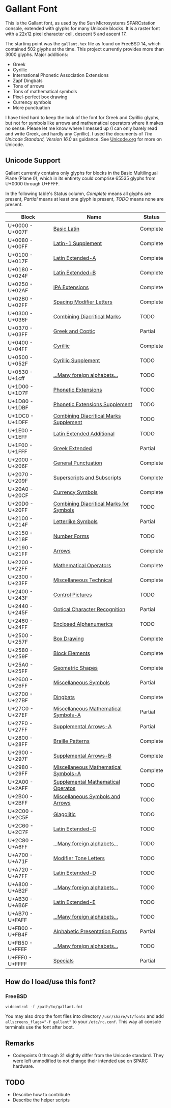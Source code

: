 # Gallant Font

This is the Gallant font, as used by the Sun Microsystems SPARCstation
console, extended with glyphs for many Unicode blocks. It is a raster
font with a 22x12 pixel character cell, descent 5 and ascent 17.

The starting point was the `gallant.hex` file as found on FreeBSD 14,
which contained 502 glyphs at the time. This project currently provides
more than 3000 glyphs. Major additions:

* Greek
* Cyrillic
* International Phonetic Association Extensions
* Zapf Dingbats
* Tons of arrows
* Tons of mathematical symbols
* Pixel-perfect box drawing
* Currency symbols
* More punctuation

I have tried hard to keep the look of the font for Greek and Cyrillic
glyphs, but not for symbols like arrows and mathematical operators where
it makes no sense. Please let me know where I messed up (I can only
barely read and write Greek, and hardly any Cyrillic). I used the
documents of *The Unicode Standard, Version 16.0* as guidance.
See [Unicode.org](https://home.unicode.org/) for more on Unicode.

## Unicode Support

Gallant currently contains only glyphs for blocks in the Basic
Multilingual Plane (Plane 0), which in its entirety could comprise 65535
glyphs from U+0000 through U+FFFF.

In the following table's Status column, *Complete* means all glyphs are
present, *Partial* means at least one glyph is present, *TODO* means
none are present.

|Block          |Name                                   |Status   |
|---------------|---------------------------------------|---------|
|U+0000 - U+007F|[Basic Latin](https://www.unicode.org/charts/PDF/U0000.pdf)                           |Complete |
|U+0080 - U+00FF|[Latin-1 Supplement](https://www.unicode.org/charts/PDF/U0080.pdf)                    |Complete |
|U+0100 - U+017F|[Latin Extended-A](https://www.unicode.org/charts/PDF/U0100.pdf)                      |Complete |
|U+0180 - U+024F|[Latin Extended-B](https://www.unicode.org/charts/PDF/U0180.pdf)                      |Complete |
|U+0250 - U+02AF|[IPA Extensions](https://www.unicode.org/charts/PDF/U0250.pdf)                        |Complete |
|U+02B0 - U+02FF|[Spacing Modifier Letters](https://www.unicode.org/charts/PDF/U02B0.pdf)              |Complete |
|U+0300 - U+036F|[Combining Diacritical Marks](https://www.unicode.org/charts/PDF/U0300.pdf)           |TODO     |
|U+0370 - U+03FF|[Greek and Coptic](https://www.unicode.org/charts/PDF/U0370.pdf)                      |Partial  |
|U+0400 - U+04FF|[Cyrillic](https://www.unicode.org/charts/PDF/U0400.pdf)                              |Complete |
|U+0500 - U+052F|[Cyrillic Supplement](https://www.unicode.org/charts/PDF/U0500.pdf)                   |TODO     |
|U+0530 - U+1cff|[...Many foreign alphabets...](https://www.unicode.org/charts/PDF/U0530.pdf)          |TODO     |
|U+1D00 - U+1D7F|[Phonetic Extensions](https://www.unicode.org/charts/PDF/U1D00.pdf)                   |TODO     |
|U+1D80 - U+1DBF|[Phonetic Extensions Supplement](https://www.unicode.org/charts/PDF/U1D80.pdf)        |TODO     |
|U+1DC0 - U+1DFF|[Combining Diacritical Marks Supplement](https://www.unicode.org/charts/PDF/U1DC0.pdf)|TODO     |
|U+1E00 - U+1EFF|[Latin Extended Additional](https://www.unicode.org/charts/PDF/U1E00.pdf)             |TODO     |
|U+1F00 - U+1FFF|[Greek Extended](https://www.unicode.org/charts/PDF/U1F00.pdf)                        |Partial  |
|U+2000 - U+206F|[General Punctuation](https://www.unicode.org/charts/PDF/U2000.pdf)                   |Complete |
|U+2070 - U+209F|[Superscripts and Subscripts](https://www.unicode.org/charts/PDF/U2070.pdf)           |Complete |
|U+20A0 - U+20CF|[Currency Symbols](https://www.unicode.org/charts/PDF/U20A0.pdf)                      |Complete |
|U+20D0 - U+20FF|[Combining Diacritical Marks for Symbols](https://www.unicode.org/charts/PDF/U20D0.pdf)|TODO     |
|U+2100 - U+214F|[Letterlike Symbols](https://www.unicode.org/charts/PDF/U2100.pdf)                     |Partial  |
|U+2150 - U+218F|[Number Forms](https://www.unicode.org/charts/PDF/U2150.pdf)                           |TODO     |
|U+2190 - U+21FF|[Arrows](https://www.unicode.org/charts/PDF/U2190.pdf)                                 |Complete |
|U+2200 - U+22FF|[Mathematical Operators](https://www.unicode.org/charts/PDF/U2200.pdf)                 |Complete |
|U+2300 - U+23FF|[Miscellaneous Technical](https://www.unicode.org/charts/PDF/U2300.pdf)                |Complete |
|U+2400 - U+243F|[Control Pictures](https://www.unicode.org/charts/PDF/U2400.pdf)                       |TODO     |
|U+2440 - U+245F|[Optical Character Recognition](https://www.unicode.org/charts/PDF/U2440.pdf)          |Partial  |
|U+2460 - U+24FF|[Enclosed Alphanumerics](https://www.unicode.org/charts/PDF/U2460.pdf)                 |TODO     |
|U+2500 - U+257F|[Box Drawing](https://www.unicode.org/charts/PDF/U2500.pdf)                            |Complete |
|U+2580 - U+259F|[Block Elements](https://www.unicode.org/charts/PDF/U2580.pdf)                         |Complete |
|U+25A0 - U+25FF|[Geometric Shapes](https://www.unicode.org/charts/PDF/U25A0.pdf)                       |Complete |
|U+2600 - U+26FF|[Miscellaneous Symbols](https://www.unicode.org/charts/PDF/U2600.pdf)                  |Partial  |
|U+2700 - U+27BF|[Dingbats](https://www.unicode.org/charts/PDF/U2700.pdf)                               |Complete |
|U+27C0 - U+27EF|[Miscellaneous Mathematical Symbols-A](https://www.unicode.org/charts/PDF/U27C0.pdf)   |Partial  |
|U+27F0 - U+27FF|[Supplemental Arrows-A](https://www.unicode.org/charts/PDF/U27F0.pdf)                  |Partial  |
|U+2800 - U+28FF|[Braille Patterns](https://www.unicode.org/charts/PDF/U2800.pdf)                       |Complete |
|U+2900 - U+297F|[Supplemental Arrows-B](https://www.unicode.org/charts/PDF/U2900.pdf)                  |Complete |
|U+2980 - U+29FF|[Miscellaneous Mathematical Symbols-A](https://www.unicode.org/charts/PDF/U2980.pdf)   |Complete |
|U+2A00 - U+2AFF|[Supplemental Mathematical Operatos](https://www.unicode.org/charts/PDF/U2A00.pdf)     |TODO     |
|U+2B00 - U+2BFF|[Miscellaneous Symbols and Arrows](https://www.unicode.org/charts/PDF/U2B00.pdf)       |TODO     |
|U+2C00 - U+2C5F|[Glagolitic](https://www.unicode.org/charts/PDF/U2C00.pdf)                             |TODO     |
|U+2C60 - U+2C7F|[Latin Extended-C](https://www.unicode.org/charts/PDF/U2C60.pdf)                       |TODO     |
|U+2C80 - U+A6FF|[...Many foreign alphabets...](https://www.unicode.org/charts/PDF/U2C80.pdf)           |TODO     |
|U+A700 - U+A71F|[Modifier Tone Letters](https://www.unicode.org/charts/PDF/UA700.pdf)                  |TODO     |
|U+A720 - U+A7FF|[Latin Extended-D](https://www.unicode.org/charts/PDF/UA720.pdf)                       |TODO     |
|U+A800 - U+AB2F|[...Many foreign alphabets...](https://www.unicode.org/charts/PDF/UA800.pdf)           |TODO     |
|U+AB30 - U+AB6F|[Latin Extended-E](https://www.unicode.org/charts/PDF/UAB30.pdf)                       |TODO     |
|U+AB70 - U+FAFF|[...Many foreign alphabets...](https://www.unicode.org/charts/PDF/UAB70.pdf)           |TODO     |
|U+FB00 - U+FB4F|[Alphabetic Presentation Forms](https://www.unicode.org/charts/PDF/UFB00.pdf)          |Partial  |
|U+FB50 - U+FFEF|[...Many foreign alphabets...](https://www.unicode.org/charts/PDF/UFB50.pdf)           |TODO     |
|U+FFF0 - U+FFFF|[Specials](https://www.unicode.org/charts/PDF/UFFF0.pdf)                               |Partial  |

## How do I load/use this font?

### FreeBSD

```
vidcontrol -f /path/to/gallant.fnt
```

You may also drop the font files into directory `/usr/share/vt/fonts` and
add `allscreens_flags="-f gallant"` to your `/etc/rc.conf`. This way all
console terminals use the font after boot.

## Remarks

* Codepoints 0 through 31 slightly differ from the Unicode standard.
  They were left unmodified to not change their intended use on SPARC hardware.

## TODO

* Describe how to contribute
* Describe the helper scripts
